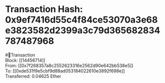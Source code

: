 
Transaction Hash: 0x9ef7416d55c4f84ce53070a3e68e3823582d2399a3c79d365682834787487968
====================================================================================
  
#💸Transaction  
Block: [[14456714]]  
From: [[0x7f268357a8c2552623316e2562d90e642bb538e5]]  
To: [[0xde531f9e5cbf9d88ad053184022610e3892f698e]]  
Transferred: 0.04625 Ether